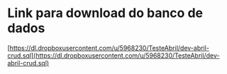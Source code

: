 # Link para download do banco de dados

[https://dl.dropboxusercontent.com/u/5968230/TesteAbril/dev-abril-crud.sql](https://dl.dropboxusercontent.com/u/5968230/TesteAbril/dev-abril-crud.sql)
